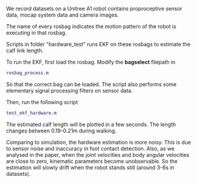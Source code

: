 We record datasets on a Unitree A1 robot contains proproceptive sensor data, mocap system data and camera images. 

The name of every rosbag indicates the motion pattern of the robot is executing in that rosbag. 

Scripts in folder "hardware_test" runs EKF on these rosbags to estimate the calf link length.

To run the EKF, first load the rosbag. Modify the **bagselect** filepath in 
```matlab
rosbag_process.m
```
So that the correct bag can be loaded. The script also performs some elementary signal processing filters on sensor data.

Then, run the following script
```matlab
test_ekf_hardware.m
```

The estimated calf length will be plotted in a few seconds. The length changes between 0.19-0.21m during walking. 


Comparing to simulation, the hardware estimation is more noisy. This is due to sensor noise and inaccuracy in foot contact detection. Also, as we analysed in the paper, when the joint velocities and body angular velocities are close to zero, kinematic parameters become unobservable. So the estimation will slowly drift when the robot stands still (around 3-6s in datasets).